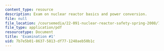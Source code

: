 ```yaml
---
content_type: resource
description: Exam on nuclear reactor basics and power conversion.
file: null
file_location: /coursemedia/22-091-nuclear-reactor-safety-spring-2008/7b7e5b0186375813df771248aeb50b1c_MIT22_091S08_exam01.pdf
file_type: application/pdf
resourcetype: Document
title: 'Examination #1'
uid: 7b7e5b01-8637-5813-df77-1248aeb50b1c
---
```

